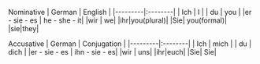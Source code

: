 Nominative
| German  | English |
|---------|:--------|
|   Ich   |    I    |
|   du    |    you  |
|er - sie - es | he - she - it|
|wir | we|
|ihr|you(plural)|
|Sie| you(formal)|
|sie|they|

Accusative
| German  | Conjugation |
|---------|:--------|
|   Ich   |    mich   |
|   du    |    dich  |
|er - sie - es | ihn - sie - es|
|wir | uns|
|ihr|euch|
|Sie| Sie|
